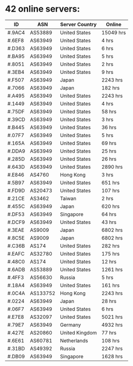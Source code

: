 # 42 online servers:

| ID | ASN | Server Country | Online |
| ------ | ------ | ------ | ------ |
| #.9AC4 | AS53889 | United States | 15049 hrs |
| #.6EF8 | AS63949 | United States | 4 hrs |
| #.D363 | AS63949 | United States | 6 hrs |
| #.BA95 | AS63949 | United States | 5 hrs |
| #.8051 | AS63949 | United States | 2 hrs |
| #.3EB4 | AS63949 | United States | 9 hrs |
| #.F507 | AS63949 | Japan | 2243 hrs |
| #.7066 | AS63949 | Japan | 182 hrs |
| #.A495 | AS63949 | United States | 2243 hrs |
| #.1449 | AS63949 | United States | 4 hrs |
| #.75DF | AS63949 | United States | 58 hrs |
| #.39CD | AS63949 | United States | 3 hrs |
| #.B445 | AS63949 | United States | 36 hrs |
| #.07F7 | AS63949 | United States | 5 hrs |
| #.165A | AS63949 | United States | 69 hrs |
| #.DDA9 | AS63949 | United States | 25 hrs |
| #.285D | AS63949 | United States | 26 hrs |
| #.643D | AS63949 | United States | 2890 hrs |
| #.E846 | AS4760 | Hong Kong | 3 hrs |
| #.5B97 | AS63949 | United States | 651 hrs |
| #.FD9D | AS20473 | United States | 107 hrs |
| #.21CE | AS3462 | Taiwan | 2 hrs |
| #.455C | AS63949 | Japan | 620 hrs |
| #.DF53 | AS63949 | Singapore | 64 hrs |
| #.DCF9 | AS63949 | United States | 43 hrs |
| #.3EAE | AS9009 | Japan | 6802 hrs |
| #.8C5E | AS9009 | Japan | 6802 hrs |
| #.C36B | AS174 | United States | 282 hrs |
| #.EAFC | AS32780 | United States | 175 hrs |
| #.48C0 | AS174 | United States | 12 hrs |
| #.6ADB | AS53889 | United States | 1261 hrs |
| #.4FF3 | AS56630 | Russia | 5 hrs |
| #.18A4 | AS63949 | United States | 161 hrs |
| #.0C4A | AS133752 | Hong Kong | 2243 hrs |
| #.0224 | AS63949 | Japan | 28 hrs |
| #.06F7 | AS63949 | United States | 6 hrs |
| #.E7E8 | AS32097 | United States | 5021 hrs |
| #.79E7 | AS63949 | Germany | 4932 hrs |
| #.427E | AS20860 | United Kingdom | 77 hrs |
| #.6E61 | AS60781 | Netherlands | 108 hrs |
| #.31BD | AS49392 | Russia | 2247 hrs |
| #.DB09 | AS63949 | Singapore | 1628 hrs |

